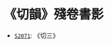 # 《切韻》殘卷書影

- [`S2071`](http://idp.bl.uk/database/oo_scroll_h.a4d?uid=8387404017;recnum=2070;index=1): 《切三》
